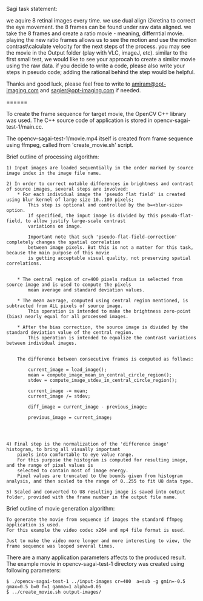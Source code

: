 
Sagi task statement:

we aquire 8 retinal images every time. 
we use dual align i2kretina to correct the eye movement.
the 8 frames can be found under raw data aligned.
we take the 8 frames and create a ratio movie - meaning, differntial movie. 
playing the new ratio frames allows us to see the motion and use the motion contrast\calculate velocity for the next steps of the process.
you may see the movie in the Output folder (play with VLC, imageJ, etc).
similar to the first small test, we would like to see your approcah to create a similar movie using the raw data.
if you decide to write a code, please also write your steps in pseudo code; adding the rational behind the step would be helpful.

Thanks and good luck, please feel free to write to amiram@opt-imaging.com and sagier@opt-imaging.com if needed.


======


To create the frame sequence for target movie, the OpenCV C++ library was used.
The C++ source code of application is stored in opencv-sagai-test-1/main.cc.

The  opencv-sagai-test-1/movie.mp4 itself is created from frame sequence using ffmpeg, called from 'create_movie.sh' script.


Brief outline of processing algorithm:
	
	1) Input images are loaded sequentially in the order marked by source image index in the image file name.
	
	2) In order to correct notable differences in brightness and contrast of source images, several steps are involved:
		* For each individual image the 'pseudo flat field' is created using blur kernel of large size 10..100 pixels;
			This step is optional and controlled by the b=<blur-size> option.
			If specified, the input image is divided by this pseudo-flat-field, to allow justify large-scale contrast
			variations on image.  
			
			Important note that such 'pseudo-flat-field-correction' completely changes the spatial correlation 
			between image pixels. But this is not a matter for this task, because the main purpose of this movie 
			is getting acceptable visual quality, not preserving spatial correlations.          
			
			
		* The central region of cr=400 pixels radius is selected from source image and is used to compute the pixels 
			mean average and standard deviation values.
			
		* The mean average, computed using central region mentioned, is subtracted from ALL pixels of source image.
			This operation is intended to make the brightness zero-point (bias) nearly equal for all processed images.
			
		* After the bias correction, the source image is divided by the standard deviation value of the central region.
			This operation is intended to equalize the contrast variations between individual images.
			
			
		The difference between consecutive frames is computed as follows: 
			
			current_image = load_image();
			mean = compute_image_mean_in_central_circle_region();
			stdev = compute_image_stdev_in_central_circle_region();
			
			current_image -= mean;
			current_image /= stdev;	 
			
			diff_image = current_image - previous_image;
			
			previous_image = current_image; 




	4) Final step is the normalization of the 'difference image' histogram, to bring all visually important 
		pixels into comfortable	to eye value range.
		For this purpose the histogram is computed for resulting image, and the range of pixel values is 
		selected to contain most of image energy.		
		Pixel values are truncated to the bounds given from histogram analysis, and then scaled to the range of 0..255 to fit U8 data type.

	5) Scaled and converted to U8 resulting image is saved into output folder, provided with the frame number in the output file name.
	

Brief outline of movie generation algorithm:

	To generate the movie from sequence if images the standard ffmpeg application is used.
	For this example the video codec x264 and mp4 file format is used.
	
	Just to make the video more longer and more interesting to view, the frame sequence was looped several times.
	  
	 
	
	
There are a many application parameters affects to the produced result.
The example movie in opencv-sagai-test-1 directory was created using following parameters:


	$ ./opencv-sagai-test-1 ../input-images cr=400  a=sub -g gmin=-0.5 gmax=0.5 b=0 f=1 gamma=1 alpha=0.05 
	$ ../create_movie.sh output-images/    




 


